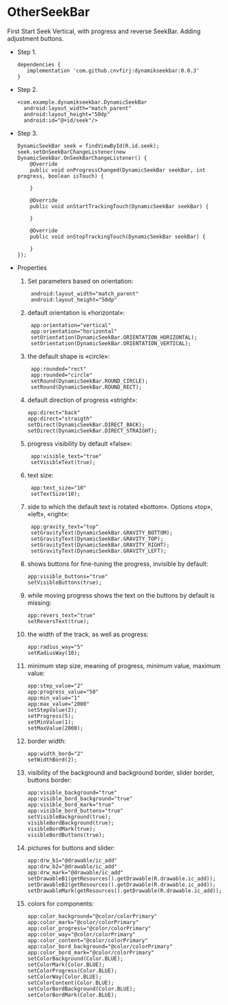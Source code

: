 # OtherSeekBar
First Start Seek
Vertical, with progress and reverse SeekBar. Adding adjustment buttons.

  - Step 1.

        dependencies {
           implementation 'com.github.cnvfirj:dynamikseekbar:0.0.3'
        }
     
  - Step 2.
  
        <com.example.dynamikseekbar.DynamicSeekBar
          android:layout_width="match_parent"
          android:layout_height="50dp"
          android:id="@+id/seek"/>
          
  - Step 3.

        DynamicSeekBar seek = findViewById(R.id.seek);
        seek.setOnSeekBarChangeListener(new DynamicSeekBar.OnSeekBarChangeListener() {
            @Override
            public void onProgressChanged(DynamicSeekBar seekBar, int progress, boolean isTouch) {
                
            }

            @Override
            public void onStartTrackingTouch(DynamicSeekBar seekBar) {

            }

            @Override
            public void onStopTrackingTouch(DynamicSeekBar seekBar) {

            }
        });

- Properties

   1. Set parameters based on orientation:
   
           android:layout_width="match_parent"
           android:layout_height="50dp"
           
   2. default orientation is «horizontal»:
   
           app:orientation="vertical"
           app:orientation="horizontal"
           setOrientation(DynamicSeekBar.ORIENTATION_HORIZONTAL);
           setOrientation(DynamicSeekBar.ORIENTATION_VERTICAL);
           
   3. the default shape is «circle»:
   
           app:rounded="rect"
           app:rounded="circle"
           setRound(DynamicSeekBar.ROUND_CIRCLE);
           setRound(DynamicSeekBar.ROUND_RECT);
           
   4. default direction of progress «stright»:
   
          app:direct="back"
          app:direct="straigth"
          setDirect(DynamicSeekBar.DIRECT_BACK);
          setDirect(DynamicSeekBar.DIRECT_STRAIGHT);
          
  5. progress visibility by default «false»:
  
          app:visible_text="true"
          setVisibleText(true);
          
  6. text size:
  
          app:text_size="10"
          setTextSize(10);
          
  7. side to which the default text is rotated «bottom». Options «top», «left», «right»:
     
          app:gravity_text="top"
          setGravityText(DynamicSeekBar.GRAVITY_BOTTOM);
          setGravityText(DynamicSeekBar.GRAVITY_TOP);
          setGravityText(DynamicSeekBar.GRAVITY_RIGHT);
          setGravityText(DynamicSeekBar.GRAVITY_LEFT);
          
  8. shows buttons for fine-tuning the progress, invisible by default:
  
         app:visible_buttons="true"
         setVisibleButtons(true);
         
  9. while moving progress shows the text on the buttons by default is missing:
  
         app:revers_text="true"
         setReversText(true);
         
  10. the width of the track, as well as progress:
  
          app:radius_way="5"
          setRadiusWay(10);
          
  11. minimum step size, meaning of progress, minimum value, maximum value:
     
          app:step_value="2"
          app:progress_value="50"
          app:min_value="1"
          app:max_value="2000"
          setStepValue(2);
          setProgress(5);
          setMinValue(1);
          setMaxValue(2000);
          
  12. border width:
  
          app:width_bord="2"
          setWidthBord(2);
          
  13. visibility of the background and background border, slider border, buttons border:
  
          app:visible_background="true"
          app:visible_bord_background="true"
          app:visible_bord_mark="true"
          app:visible_bord_buttons="true"
          setVisibleBackground(true);
          visibleBordBackground(true);
          visibleBordMark(true);
          visibleBordButtons(true);
          
  14. pictures for buttons and slider:
   
          app:drw_b1="@drawable/ic_add"
          app:drw_b2="@drawable/ic_add"
          app:drw_mark="@drawable/ic_add"
          setDrawableB1(getResources().getDrawable(R.drawable.ic_add));
          setDrawableB2(getResources().getDrawable(R.drawable.ic_add));
          setDrawableMark(getResources().getDrawable(R.drawable.ic_add));
          
  15. colors for components:
  
          app:color_background="@color/colorPrimary"
          app:color_mark="@color/colorPrimary"
          app:color_progress="@color/colorPrimary"
          app:color_way="@color/colorPrimary"
          app:color_content="@color/colorPrimary"
          app:color_bord_background="@color/colorPrimary"
          app:color_bord_mark="@color/colorPrimary"
          setColorBackground(Color.BLUE);
          setColorMark(Color.BLUE);
          setColorProgress(Color.BLUE);
          setColorWay(Color.BLUE);
          setColorContent(Color.BLUE);
          setColorBordBackground(Color.BLUE);
          setColorBordMark(Color.BLUE);










